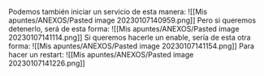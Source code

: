Podemos también iniciar un servicio de esta manera:
![[Mis apuntes/ANEXOS/Pasted image 20230107140959.png]]
Pero si queremos detenerlo, será de esta forma:
![[Mis apuntes/ANEXOS/Pasted image 20230107141114.png]]
Si queremos hacerle un enable, sería de esta otra forma:
![[Mis apuntes/ANEXOS/Pasted image 20230107141154.png]]
Para hacer un restart:
![[Mis apuntes/ANEXOS/Pasted image 20230107141226.png]]
